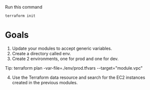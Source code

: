 Run this command
~~~
terraform init
~~~


# Goals
1. Update your modules to accept generic variables.								
2. Create a directory called env.								
3. Create 2 environments, one for prod and one for dev.
   

Tip: terraform plan -var-file=./env/prod.tfvars --target="module.vpc"	

4. Use the Terraform data resource and search for the EC2 instances created in the previous modules.								
